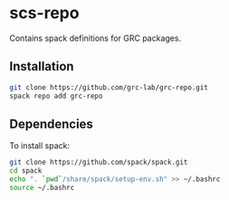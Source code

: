 # scs-repo
Contains spack definitions for GRC packages.

## Installation

```bash
git clone https://github.com/grc-lab/grc-repo.git
spack repo add grc-repo
```

## Dependencies

To install spack:

```bash 
git clone https://github.com/spack/spack.git
cd spack
echo ". `pwd`/share/spack/setup-env.sh" >> ~/.bashrc
source ~/.bashrc
```

